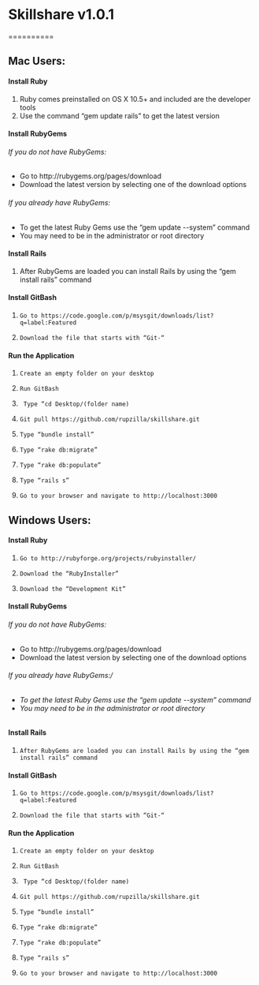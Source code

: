 <h1> Skillshare v1.0.1 </h1>
==========

<h2> Mac Users: </h2>
 
<h4> Install Ruby </h4>

<ol>
<li> Ruby comes preinstalled on OS X 10.5+ and included are the developer tools </li>
<li> Use the command “gem update rails” to get the latest version</li>
</ol>
 
<h4> Install RubyGems </h4>
 
<h6> If you do not have RubyGems: </h6>

<ul>
<li> Go to http://rubygems.org/pages/download </li>
<li> Download the latest version by selecting one of the download options </li>
</ul>

<h6> If you already have RubyGems:</h6>
<ul>
<li> To get the latest Ruby Gems use the “gem update --system” command </li>
<li>  You may need to be in the administrator or root directory </li>
</ul>

<h4> Install Rails </h4>
<ol>
<li> After RubyGems are loaded you can install Rails by using the “gem install rails” command </li>
</ol>

<h4>Install GitBash </h4>
 
1.     Go to https://code.google.com/p/msysgit/downloads/list?q=label:Featured
2.     Download the file that starts with “Git-“
 
<h4>Run the Application</h4>
      	
1.     Create an empty folder on your desktop
2.     Run GitBash
3.      Type “cd Desktop/(folder name)
4.     Git pull https://github.com/rupzilla/skillshare.git
5.     Type “bundle install”
6.     Type “rake db:migrate”
7.     Type “rake db:populate”
8.     Type “rails s”
9.     Go to your browser and navigate to http://localhost:3000
 
<h2>  Windows Users: </h2>
 
<h4>Install Ruby</h4>
 
1.     Go to http://rubyforge.org/projects/rubyinstaller/
2.     Download the “RubyInstaller”
3.     Download the “Development Kit”
 
<h4>Install RubyGems</h4>
 
<h6>   If you do not have RubyGems:</h6> 
<ul>
<li>   Go to http://rubygems.org/pages/download </li>
<li>    Download the latest version by selecting one of the download options </li>
</ul>

<h6>     If you already have RubyGems:/<h6> 
<ul>
<li>     To get the latest Ruby Gems use the “gem update --system” command </li>
<li>     You may need to be in the administrator or root directory </li>
</ul>
 
<h4>Install Rails</h4>
 
1.     After RubyGems are loaded you can install Rails by using the “gem install rails” command
 
<h4>Install GitBash</h4>
 
1.     Go to https://code.google.com/p/msysgit/downloads/list?q=label:Featured
2.     Download the file that starts with “Git-“
 
<h4>Run the Application</h4>
      	
1.     Create an empty folder on your desktop
2.     Run GitBash
3.      Type “cd Desktop/(folder name)
4.     Git pull https://github.com/rupzilla/skillshare.git
5.     Type “bundle install”
6.     Type “rake db:migrate”
7.     Type “rake db:populate”
8.     Type “rails s”
9.     Go to your browser and navigate to http://localhost:3000
 

